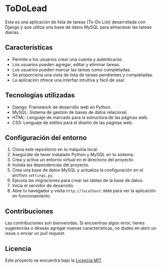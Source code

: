 # ToDoLead

Esta es una aplicación de lista de tareas (To-Do List) desarrollada con Django y que utiliza una base de datos MySQL para almacenar las tareas diarias.



## Características

- Permite a los usuarios crear una cuenta y autenticarse.
- Los usuarios pueden agregar, editar y eliminar tareas.
- Los usuarios pueden marcar las tareas como completadas.
- Se proporciona una vista de lista de tareas pendientes y completadas.
- La aplicación ofrece una interfaz intuitiva y fácil de usar.

## Tecnologías utilizadas

- Django: Framework de desarrollo web en Python.
- MySQL: Sistema de gestión de bases de datos relacional.
- HTML: Lenguaje de marcado para la estructura de las páginas web.
- CSS: Lenguaje de estilos para el diseño de las páginas web.

## Configuración del entorno

1. Clona este repositorio en tu máquina local.
2. Asegúrate de tener instalado Python y MySQL en tu sistema.
3. Crea y activa un entorno virtual en el directorio del proyecto.
4. Instala las dependencias del proyecto.
5. Crea una base de datos MySQL y actualiza la configuración en el archivo `settings.py`.
6. Ejecuta las migraciones para crear las tablas de la base de datos.
7. Inicia el servidor de desarrollo.
8. Abre tu navegador y visita `http://localhost:8000` para ver la aplicación en funcionamiento.

## Contribuciones

Las contribuciones son bienvenidas. Si encuentras algún error, tienes sugerencias o deseas agregar nuevas características, no dudes en abrir un issue o enviar un pull request.

## Licencia

Este proyecto se encuentra bajo la [Licencia MIT](LICENSE).




